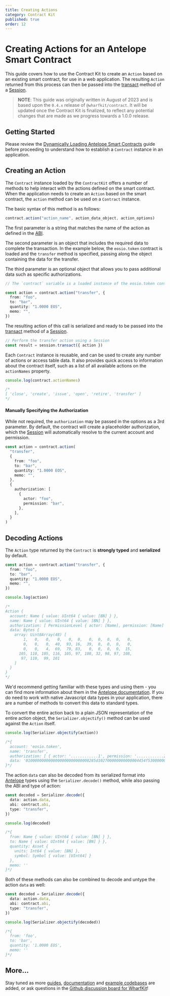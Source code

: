 ```yaml
---
title: Creating Actions
category: Contract Kit
published: true
order: 12
---
```


# Creating Actions for an Antelope Smart Contract

This guide covers how to use the Contract Kit to create an `Action` based on an existing smart contract, for use in a web application. The resulting `Action` returned from this process can then be passed into the [transact](/docs/session-kit/transact) method of a [Session](/docs/session-kit/session).

> **NOTE**: This guide was originally written in August of 2023 and is based upon the `0.4.x` release of `@wharfkit/contract`. It will be updated once the Contract Kit is finalized, to reflect any potential changes that are made as we progress towards a 1.0.0 release.

## Getting Started

Please review the [Dynamically Loading Antelope Smart Contracts](/guides/contract-kit/loading-contracts) guide before proceeding to understand how to establish a `Contract` instance in an application.

## Creating an Action

The `Contract` instance loaded by the `ContractKit` offers a number of methods to help interact with the actions defined on the smart contract. When the application needs to create an `Action` based on the smart contract, the `action` method can be used on a `Contract` instance.

The basic syntax of this method is as follows:

```ts
contract.action("action_name", action_data_object, action_options)
```

The first parameter is a string that matches the name of the action as defined in the [ABI](/docs/antelope/abi).

The second parameter is an object that includes the required data to complete the transaction. In the example below, the `eosio.token` contract is loaded and the `transfer` method is specified, passing along the object containing the data for the transfer.

The third parameter is an optional object that allows you to pass additional data such as specific authorizations.

```ts
// The `contract` variable is a loaded instance of the eosio.token contract

const action = contract.action("transfer", {
  from: "foo",
  to: "bar",
  quantity: "1.0000 EOS",
  memo: "",
})
```

The resulting action of this call is serialized and ready to be passed into the [transact](/docs/session-kit/transact) method of a [Session](/docs/session-kit/session).

```ts
// Perform the transfer action using a Session
const result = session.transact({ action })
```

Each `Contract` instance is reusable, and can be used to create any number of actions or access table data. It also provides quick access to information about the contract itself, such as a list of all available actions on the `actionNames` property.

```ts
console.log(contract.actionNames)

/*
[ 'close', 'create', 'issue', 'open', 'retire', 'transfer' ]
*/
```

#### Manually Specifying the Authorization

While not required, the `authorization` may be passed in the options as a 3rd parameter. By default, the contract will create a placeholder authorization, which the [Session](/docs/session-kit/session) will automatically resolve to the current account and permission.

```ts
const action = contract.action(
  "transfer",
  {
    from: "foo",
    to: "bar",
    quantity: "1.0000 EOS",
    memo: "",
  },
  {
    authorization: [
      {
        actor: "foo",
        permission: "bar",
      },
    ],
  }
)
```

## Decoding Actions

The `Action` type returned by the `Contract` is **strongly typed** and **serialized** by default.

```ts
const action = contract.action("transfer", {
  from: "foo",
  to: "bar",
  quantity: "1.0000 EOS",
  memo: "",
})

console.log(action)

/*
Action {
  account: Name { value: UInt64 { value: [BN] } },
  name: Name { value: UInt64 { value: [BN] } },
  authorization: [ PermissionLevel { actor: [Name], permission: [Name] } ],
  data: Bytes {
    array: Uint8Array(48) [
        1,   0,   0,   0,   0,  0,   0,  0,  0,  0,   0,
        0,   0,   0,  40,  93, 16,  39,  0,  0,  0,   0,
        0,   0,   4,  69,  79, 83,   0,  0,  0,  0,  15,
      105, 110, 105, 116, 105, 97, 108, 32, 98, 97, 108,
       97, 110,  99, 101
    ]
  }
}
*/
```

We'd recommend getting familiar with these types and using them - you can find more information about them in the [Antelope documentation](/docs/antelope). If you do need to work with native Javascript data types in your application, there are a number of methods to convert this data to standard types.

To convert the entire action back to a plain JSON representation of the entire action object, the `Serializer.objectify()` method can be used against the `Action` itself.

```ts
console.log(Serializer.objectify(action))

/*{
  account: 'eosio.token',
  name: 'transfer',
  authorization: [ { actor: '............1', permission: '............2' } ],
  data: '0100000000000000000000000000285d102700000000000004454f53000000000f696e697469616c2062616c616e6365'
}*/
```

The action `data` can also be decoded from its serialized format into [Antelope](/docs/antelope) types using the `Serializer.decode()` method, while also passing the ABI and type of action:

```ts
const decoded = Serializer.decode({
  data: action.data,
  abi: contract.abi,
  type: "transfer",
})

console.log(decoded)

/*{
  from: Name { value: UInt64 { value: [BN] } },
  to: Name { value: UInt64 { value: [BN] } },
  quantity: Asset {
    units: Int64 { value: [BN] },
    symbol: Symbol { value: [UInt64] }
  },
  memo: ''
}*/
```

Both of these methods can also be combined to decode and untype the action `data` as well:

```ts
const decoded = Serializer.decode({
  data: action.data,
  abi: contract.abi,
  type: "transfer",
})

console.log(Serializer.objectify(decoded))

/*{
  from: 'foo',
  to: 'bar',
  quantity: '1.0000 EOS',
  memo: ''
}*/
```

## More...

Stay tuned as more [guides](/guides), [documentation](/docs) and [example codebases](https://github.com/orgs/wharfkit/repositories?q=example&type=all&language=&sort=) are added, or ask questions in the [Github discussion board for WharfKit](https://github.com/orgs/wharfkit/discussions)!
